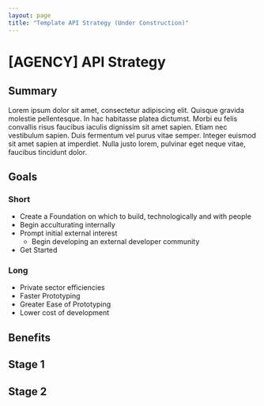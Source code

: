 ```yaml
---
layout: page
title: "Template API Strategy (Under Construction)"
---
```


# [AGENCY] API Strategy  
  
  
  
## Summary  

Lorem ipsum dolor sit amet, consectetur adipiscing elit. Quisque gravida molestie pellentesque. In hac habitasse platea dictumst. Morbi eu felis convallis risus faucibus iaculis dignissim sit amet sapien. Etiam nec vestibulum sapien. Duis fermentum vel purus vitae semper. Integer euismod sit amet sapien at imperdiet. Nulla justo lorem, pulvinar eget neque vitae, faucibus tincidunt dolor.

## Goals  

### Short   

* Create a Foundation on which to build, technologically and with people 
* Begin acculturating internally 
* Prompt initial external interest
   * Begin developing an external developer community 
* Get Started

### Long 
* Private sector efficiencies
* Faster Prototyping 
* Greater Ease of Prototyping 
* Lower cost of development 

## Benefits


## Stage 1 

## Stage 2 









